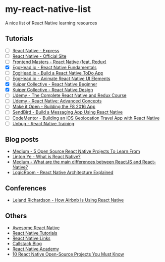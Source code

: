 # my-react-native-list
A nice list of React Native learning resources

## Tutorials
* [ ] [React Native - Express](http://www.reactnativeexpress.com)
* [ ] [React Native - Official Site](https://facebook.github.io/react-native/)
* [ ] [Frontend Masters - React Native (feat. Redux)](https://frontendmasters.com/courses/react-native/)
* [x] [EggHead.io - React Native Fundamentals](https://egghead.io/courses/react-native-fundamentals)
* [ ] [EggHead.io - Build a React Native ToDo App](https://egghead.io/courses/build-a-react-native-todomvc-application)
* [ ] [EggHead.io - Animate React Native UI Elements](https://egghead.io/courses/animate-react-native-ui-elements)
* [x] [Kuiper Collective - React Native Beginner](https://www.youtube.com/playlist?list=PL7D-0n1z1EbgAoLu1n5wjcMLDDAQqXOMw)
* [x] [Kuiper Collective - React Native Design](https://www.youtube.com/playlist?list=PL7D-0n1z1EbhkundIsOBaN_mlLvV4_hyO)
* [ ] [Udemy - The Complete React Native and Redux Course](https://www.udemy.com/the-complete-react-native-and-redux-course/)
* [ ] [Udemy - React Native: Advanced Concepts](https://www.udemy.com/react-native-advanced/?couponCode=6LAUNCHJ)
* [ ] [Make it Open - Building the F8 2016 App](http://makeitopen.com/)
* [ ] [SendBird - Build a Messaging App Using React Native](https://blog.sendbird.com/tutorial-build-a-messaging-app-using-react-native/)
* [ ] [CodeMentor - Building an iOS Geolocation Travel App with React Native](https://www.codementor.io/vijayst/build-ios-geolocation-app-react-native-du1087rsy)
* [ ] [Unbug - React Native Training](https://unbug.gitbooks.io/react-native-training/content/)

## Blog posts
* [Medium - 5 Open Source React Native Projects To Learn From](https://medium.com/the-react-native-log/5-open-source-react-native-projects-to-learn-from-fb7e5cfe29f2#.m58cj9o03)
* [Linton Ye -  What is React Native?](http://www.learnreact.design/2017/06/20/what-is-react-native)
* [Medium -  What are the main differences between ReactJS and React-Native?](https://medium.com/@alexmngn/from-reactjs-to-react-native-what-are-the-main-differences-between-both-d6e8e88ebf24)
* [LogicRoom -  React Native Architecture Explained](https://www.logicroom.co/react-native-architecture-explained/)

## Conferences
* [Leland Richardson - How Airbnb Is Using React Native](https://www.youtube.com/watch?v=8qCociUB6aQ)

## Others
* [Awesome React Native](https://github.com/jondot/awesome-react-native)
* [React Native Tutorials](https://github.com/markerikson/react-redux-links/blob/master/react-native.md)
* [React Native Links](http://www.reactnative.com/)
* [Callstack Blog](https://blog.callstack.io/tagged/react-native)
* [React Native Academy](https://medium.com/reactnativeacademy)
* [10 React Native Open-Source Projects You Must Know](https://jssolutionsdev.com/blog/10-react-native-open-source-projects-you-must-know/)


